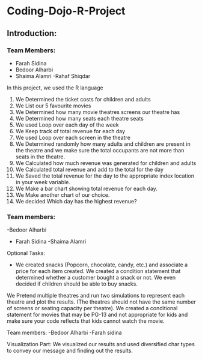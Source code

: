# Coding-Dojo-R-Project

## Introduction:
### Team Members:

- Farah Sidina
- Bedoor Alharbi
- Shaima Alamri
-Rahaf Shiqdar

In this project, we used the R language
1. We Determined the ticket costs for children and adults
2.  We List our 5 favourite movies
3. We Determined how many movie theatres screens our theatre has
4. We Determined how many seats each theatre seats
5. We used Loop over each day of the week
6.  We Keep track of total revenue for each day
7. We used Loop over each screen in the theatre
8. We Determined randomly how many adults and children are present in the theatre and we make sure the total occupants are not more than seats in the theatre.
9. We Calculated how much revenue was generated for children and adults
10. We Calculated total revenue and add to the total for the day
11. We  Saved the total revenue for the day to the appropriate index location in your week variable.
12. We Make a bar chart showing total revenue for each day.
13. We Make another chart of our choice.
14. We decided Which day has the highest revenue?
### Team members:
-Bedoor Alharbi
- Farah Sidina
-Shaima Alamri

Optional Tasks:
- We created snacks (Popcorn, chocolate, candy, etc.) and associate a price for each item created. We created a condition statement that determined whether a customer bought a snack or not. We even decided if children should be able to buy snacks.

We Pretend multiple theatres and run two simulations to represent each theatre and plot the results. (The theatres should not have the same number of screens or seating capacity per theatre).
We created a conditional statement for movies that may be PG-13 and not appropriate for kids and make sure your code reflects that kids cannot watch the movie.

Team members:
-Bedoor Alharbi
-Farah sidina

Visualization Part:
We visualized our results and used diversified char types to convey our message and finding out the results.


